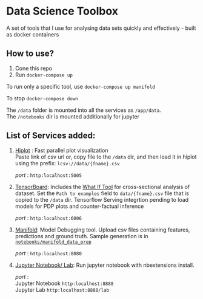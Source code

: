 # Data Science Toolbox

A set of tools that I use for analysing data sets quickly and effectively - built as docker containers

## How to use?

1.  Cone this repo
2.   Run `docker-compose up`


To run only a specific tool, use `docker-compose up manifold`

To stop `docker-compose down`

The `/data` folder is mounted into all the services as `/app/data`.   
The `/notebooks` dir is mounted additionally for jupyter


## List of Services added:
1.  [Hiplot](https://github.com/facebookresearch/hiplot) :  Fast parallel plot visualization  
    Paste link of csv url or, copy file to the `/data` dir, and then load it in hiplot using the prefix:
    `lcsv://data/{fname}.csv`  
    
     *port* : `http:localhost:5005`
     
2.  [TensorBoard](https://www.tensorflow.org/tensorboard/get_started): Includes the [What If Tool](https://github.com/pair-code/what-if-tool)
    for cross-sectional analysis of dataset. Set the `Path to examples` field to `data/{fname}.csv` file that
    is copied to the `/data` dir. Tensorflow Serving integrtion pending to load models for PDP plots
    and counter-factual inference
      
    *port* : `http:localhost:6006`
    
3.  [Manifold](https://github.com/uber/manifold):  Model Debugging tool. Upload csv files containing 
    features, predictions and ground truth. Sample generation is in [`notebooks/manifold_data_prep`](https://github.com/nightfoxbarricade/data_science_toolbox/blob/master/notebooks/manifold_data_prep.ipynb)
    
    *port* : `http:localhost:8080`
    
4.  [Jupyter Notebook/ Lab](https://hub.docker.com/r/jupyter/datascience-notebook/): Run jupyter notebook
    with nbextensions install. 
    
    *port* :   
    Jupyter Notebook `http:localhost:8888`  
    Jupyter Lab `http:localhost:8888/lab` 
    
    
     